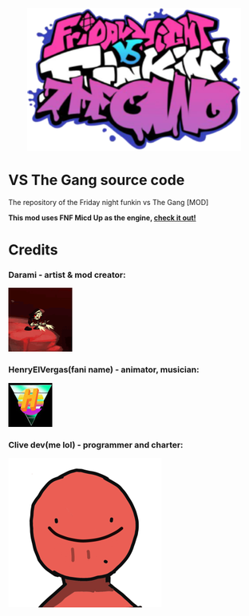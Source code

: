 <p align="center">
	<a href="https://www.youtube.com/watch?v=dQw4w9WgXcQ" target="_blank"><img src="/art/logo.png" alt="fnf vs the gang logo" width="428px" height="286px"></a>
</p>

# VS The Gang source code
The repository of the Friday night funkin vs The Gang [MOD]

**This mod uses FNF Micd Up as the engine, [check it out!](https://github.com/Verwex/Funkin-Mic-d-Up-SC)**

# Credits
### Darami - artist & mod creator:
![darami](art/darami.gif)
### HenryElVergas(fani name) - animator, musician:
![henry el vergas](art/henry.jpg)
### Clive dev(me lol) - programmer and charter:
![clive](art/clive.png)
